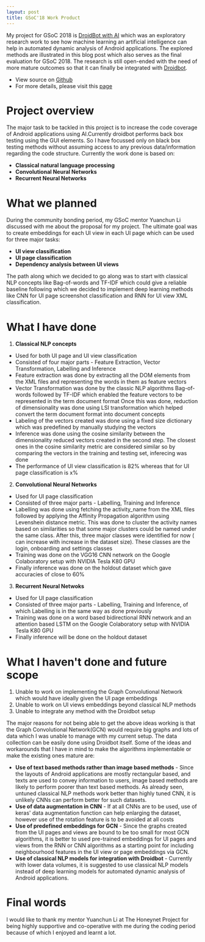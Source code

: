 ```yaml
---
layout: post
title: GSoC'18 Work Product
---
```

My project for GSoC 2018 is [DroidBot with AI](https://summerofcode.withgoogle.com/projects/#5858149874008064) which was an exploratory research work to see how machine learning an artificial intelligence can help in automated dynamic analysis of Android applications. The explored methods are illustrated in this blog post which also serves as the final evaluation for GSoC 2018. The research is still open-ended with the need of more mature outcomes so that it can finally be integrated with [Droidbot](https://github.com/honeynet/droidbot). 

* View source on [Github](https://github.com/SaumoPal97/GSoC-2018)
* For more details, please visit this [page](https://saumopal97.github.io/GSoC-Progress/)

# Project overview

The major task to be tackled in this project is to increase the code coverage of Android applications using AI.Currently droidbot performs back box testing using the GUI elements. So I have focussed only on black box testing methods without assuming access to any previous data/information regarding the code structure. Currently the work done is based on:
* **Classical natural language processing**
* **Convolutional Neural Networks**
* **Recurrent Neural Networks**

# What we planned

During the community bonding period, my GSoC mentor Yuanchun Li discussed with me about the proposal for my project. The ultimate goal was to create embeddings for each UI view in each UI page which can be used for three major tasks:
* **UI view classification**
* **UI page classification**
* **Dependency analysis between UI views**

The path along which we decided to go along was to start with classical NLP concepts like Bag-of-words and TF-IDF which could give a reliable baseline following which we decided to implement deep learning methods like CNN for UI page screenshot classification and RNN for UI view XML classification.

# What I have done

1. **Classical NLP concepts**
  - Used for both UI page and UI view classification
  - Consisted of four major parts - Feature Extraction, Vector Transformation, Labelling and Inference
  - Feature extraction was done by extracting all the DOM elements from the XML files and representing the words in them as feature vectors
  - Vector Transformation was done by the classic NLP algorithms Bag-of-words followed by TF-IDF which enabled the feature vectors to be represented in the term document format Once this was done, reduction of dimensionality was done using LSI transformation which helped convert the term document format into document concepts
  - Labeling of the vectors created was done using a fixed size dictionary which was predefined by manually studying the vectors
  - Inference was done using the cosine similarity between the dimensionality reduced vectors created in the second step. The closest ones in the cosine similarity metric are considered similar so by comparing the vectors in the training and testing set, inferecing was done
  - The performance of UI view classification is 82% whereas that for UI page classification is x%
  
2. **Convolutional Neural Networks**
  - Used for UI page classification
  - Consisted of three major parts - Labelling, Training and Inference
  - Labelling was done using fetching the activity_name from the XML files followed by applying the Affinity Propagation algorithm using Levenshein distance metric. This was done to cluster the activity names based on similarities so that some major clusters could be named under the same class. After this, three major classes were identified for now ( can increase with increase in the dataset size). These classes are the login, onboarding and settings classes
  - Training was done on the VGG16 CNN network on the Google Colaboratory setup with NVIDIA Tesla K80 GPU
  - Finally inference was done on the holdout dataset which gave accuracies of close to 60%
  
3. **Recurrent Neural Netwoks**
  - Used for UI page classification
  - Consisted of three major parts - Labelling, Training and Inference, of which Labelling is in the same way as done previously
  - Training was done on a word based bidirectional RNN network and an attention based LSTM on the Google Colaboratory setup with NVIDIA Tesla K80 GPU
   - Finally inference will be done on the holdout dataset

# What I haven't done and future scope

1. Unable to work on implementing the Graph Convolutional Network which would have ideally given the UI page embeddings 
2. Unable to work on UI views embeddings beyond classical NLP methods
3. Unable to integrate any method with the Droidbot setup

The major reasons for not being able to get the above ideas working is that the Graph Convolutional Network(GCN) would require big graphs and lots of data which I was unable to manage with my current setup. The data collection can be easily done using Droidbot itself. Some of the ideas and workarounds that I have in mind to make the algorithms implementable or make the existing ones mature are:
* **Use of text based methods rather than image based methods** - Since the layouts of Android applications are mostly rectangular based, and texts are used to convey information to users, image based methods are likely to perform poorer than text based methods. As already seen, untuned classical NLP methods work better than highly tuned CNN, it is unlikely CNNs can perform better for such datasets. 
* **Use of data augmentation in CNN** - If at all CNNs are to be used, use of keras' data augmentation function can help enlarging the dataset, however use of the rotation feature is to be avoided at all costs
* **Use of predefined embeddings for GCN** - Since the graphs created from the UI pages and views are bound to be too small for most GCN algorithms, it is better to used pre-trained embeddings for UI pages and views from the RNN or CNN algorithms as a starting point for including neighbourhood features in the UI view or page embeddings via GCN.
* **Use of classical NLP models for integration with Droidbot** - Currently with lower data volumes, it is suggested to use classical NLP models instead of deep learning models for automated dynamic analysis of Android applications.

# Final words

I would like to thank my mentor Yuanchun Li at The Honeynet Project for being highly supportive and co-operative with me during the coding period because of which I enjoyed and learnt a lot.


